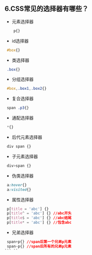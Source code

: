 ## 6.CSS常见的选择器有哪些？
* 元素选择器
```css
    p{}
```
* id选择器
```css
 #box{}
```
* 类选择器
```css
 .box{}
```
* 分组选择器
```css
 #box,.box1,.box2{}
```
* 复合选择器
```css
 span .p3{}
```
* 通配选择器
```css
 *{}
```
* 后代元素选择器
```css
 div span {}
```
* 子元素选择器
```css
 div>span {}
```
* 伪类选择器
```css
 a:hover{}
 a:visited{}
```
* 属性选择器
```css
 p[title = 'abc'] {}
 p[title^ = 'abc'] {} //abc开头
 p[title$ = 'abc'] {} //abc结尾
 p[title* = 'abc'] {} //包含abc
```
* 兄弟选择器
```css
 span+p{} //span后第一个兄弟p元素
 span~p{} //span后所有的兄弟p元素
``` ``